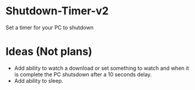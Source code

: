 # Shutdown-Timer-v2
Set a timer for your PC to shutdown
# Ideas (Not plans)
* Add ability to watch a download or set something to watch and when it is complete the PC shutsdown after a 10 seconds delay.
* Add ability to sleep.
